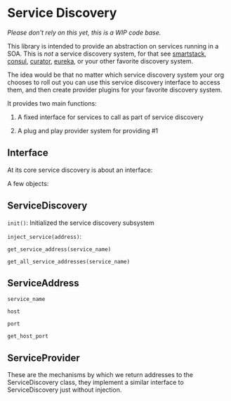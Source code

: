 Service Discovery
=================

*Please don't rely on this yet, this is a WIP code base.*

This library is intended to provide an abstraction on services running
in a SOA. This is *not* a service discovery system, for that see 
[smartstack](http://nerds.airbnb.com/smartstack-service-discovery-cloud/),
[consul](https://consul.io/),
[curator](http://curator.apache.org/curator-x-discovery/index.html),
[eureka](https://github.com/Netflix/eureka), or your other favorite discovery
system.

The idea would be that no matter which service discovery system your org chooses
to roll out you can use this service discovery interface to access them, and
then create provider plugins for your favorite discovery system.

It provides two main functions:

1. A fixed interface for services to call as part of service discovery

2. A plug and play provider system for providing #1

Interface
---------
At its core service discovery is about an interface:

A few objects:

ServiceDiscovery
----------------

``init()``: Initialized the service discovery subsystem

``inject_service(address)``:

``get_service_address(service_name)``

``get_all_service_addresses(service_name)``

ServiceAddress
--------------
``service_name``

``host``

``port``

``get_host_port``

ServiceProvider
---------------
These are the mechanisms by which we return addresses to the ServiceDiscovery
class, they implement a similar interface to ServiceDiscovery just without
injection.
